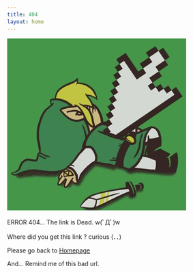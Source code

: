 ```yaml
---
title: 404
layout: home
---
```


![Dead Link](/media/pictures/Link-is-dead404.jpg)

ERROR 404... The link is Dead. w(ﾟДﾟ)w

Where did you get this link ? curious (．．)

Please go back to [Homepage](/)

And... Remind me of this bad url.
